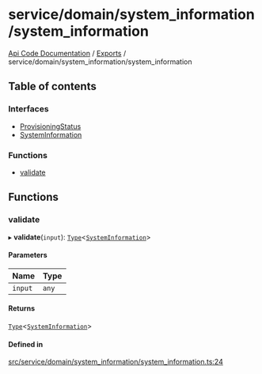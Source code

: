 # service/domain/system\_information/system\_information
 
[Api Code Documentation](../README.md) / [Exports](../modules.md) / service/domain/system\_information/system\_information

## Table of contents

### Interfaces

- [ProvisioningStatus](../interfaces/service_domain_system_information_system_information.ProvisioningStatus.md)
- [SystemInformation](../interfaces/service_domain_system_information_system_information.SystemInformation.md)

### Functions

- [validate](service_domain_system_information_system_information.md#validate)

## Functions

### validate

▸ **validate**(`input`): [`Type`](result.md#type)\<[`SystemInformation`](../interfaces/service_domain_system_information_system_information.SystemInformation.md)\>

#### Parameters

| Name | Type |
| :------ | :------ |
| `input` | `any` |

#### Returns

[`Type`](result.md#type)\<[`SystemInformation`](../interfaces/service_domain_system_information_system_information.SystemInformation.md)\>

#### Defined in

[src/service/domain/system_information/system_information.ts:24](https://github.com/openkfw/TruBudget/blob/40b449a/api/src/service/domain/system_information/system_information.ts#L24)
